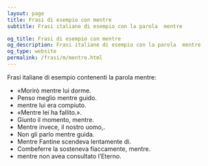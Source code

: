 ```yaml
---
layout: page
title: Frasi di esempio con mentre 
subtitle: Frasi italiane di esempio con la parola  mentre

og_title: Frasi di esempio con mentre 
og_description: Frasi italiane di esempio con la parola  mentre
og_type: website
permalink: /frasi/m/mentre.html
---
```


Frasi italiane di esempio contenenti la parola mentre:


- «Morirò mentre lui dorme.
- Penso meglio mentre guido.
- mentre lui era compiuto.
- «Mentre lei ha fallito.».
- Giunto il momento, mentre.
- Mentre invece, il nostro uomo,.
- Non gli parlo mentre guida.
- Mentre Fantine scendeva lentamente di.
- Combeferre la sosteneva fiaccamente, mentre.
- mentre non avea consultato l’Eterno.
